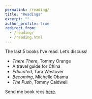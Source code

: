 ```yaml
---
permalink: /reading/
title: "Readings"
excerpt: ""
author_profile: true
redirect_from: 
  - /reading/
  - /reading.html
---
```

The last 5 books I’ve read. Let’s discuss! 

* _There There_, Tommy Orange
* A travel guide for China
* _Educated_, Tara Westover
* _Becoming_, Michelle Obama
* _The Push_, Tommy Caldwell

Send me book recs [here](catherinaxu5@gmail.com).
